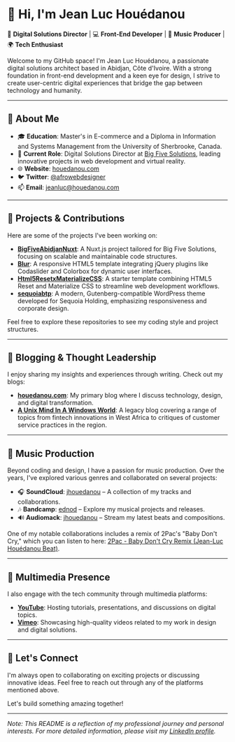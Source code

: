 # 👋 Hi, I'm Jean Luc Houédanou

🎨 **Digital Solutions Director** | 💻 **Front-End Developer** | 🎵 **Music Producer** | 🌍 **Tech Enthusiast**

Welcome to my GitHub space! I'm Jean Luc Houédanou, a passionate digital solutions architect based in Abidjan, Côte d'Ivoire. With a strong foundation in front-end development and a keen eye for design, I strive to create user-centric digital experiences that bridge the gap between technology and humanity.

---

## 🧠 About Me

- 🎓 **Education**: Master's in E-commerce and a Diploma in Information and Systems Management from the University of Sherbrooke, Canada.
- 💼 **Current Role**: Digital Solutions Director at [Big Five Solutions](https://www.bigfivesolutions.com/), leading innovative projects in web development and virtual reality.
- 🌐 **Website**: [houedanou.com](https://www.houedanou.com/)
- 🐦 **Twitter**: [@afrowebdesigner](https://twitter.com/afrowebdesigner)
- 📫 **Email**: jeanluc@houedanou.com

---

## 🚀 Projects & Contributions

Here are some of the projects I've been working on:

- [**BigFiveAbidjanNuxt**](https://github.com/jhouedanou/BigFiveAbidjanNuxt): A Nuxt.js project tailored for Big Five Solutions, focusing on scalable and maintainable code structures.
- [**Blur**](https://github.com/jhouedanou/Blur): A responsive HTML5 template integrating jQuery plugins like Codaslider and Colorbox for dynamic user interfaces.
- [**Html5ResetxMaterializeCSS**](https://github.com/jhouedanou/Html5ResetxMaterializeCSS): A starter template combining HTML5 Reset and Materialize CSS to streamline web development workflows.
- [**sequoiabtp**](https://github.com/jhouedanou/sequoiabtp): A modern, Gutenberg-compatible WordPress theme developed for Sequoia Holding, emphasizing responsiveness and corporate design.

Feel free to explore these repositories to see my coding style and project structures.

---

## 📝 Blogging & Thought Leadership

I enjoy sharing my insights and experiences through writing. Check out my blogs:

- [**houedanou.com**](https://www.houedanou.com/): My primary blog where I discuss technology, design, and digital transformation.
- [**A Unix Mind In A Windows World**](https://jeanluchouedanou.blogspot.com/): A legacy blog covering a range of topics from fintech innovations in West Africa to critiques of customer service practices in the region.

---

## 🎵 Music Production

Beyond coding and design, I have a passion for music production. Over the years, I've explored various genres and collaborated on several projects:

- 🎧 **SoundCloud**: [jhouedanou](https://soundcloud.com/jhouedanou) – A collection of my tracks and collaborations.
- 🎶 **Bandcamp**: [ednod](https://ednod.bandcamp.com/music) – Explore my musical projects and releases.
- 🔊 **Audiomack**: [jhouedanou](https://audiomack.com/jhouedanou) – Stream my latest beats and compositions.

One of my notable collaborations includes a remix of 2Pac's "Baby Don't Cry," which you can listen to here: [2Pac - Baby Don't Cry Remix (Jean-Luc Houédanou Beat)](https://soundcloud.com/micah-braxton/2pac-baby-dont-cry-remixjean-luc-houedanou-beat).

---

## 🎥 Multimedia Presence

I also engage with the tech community through multimedia platforms:

- [**YouTube**](https://www.youtube.com/@JeanLucHouedanou): Hosting tutorials, presentations, and discussions on digital topics.
- [**Vimeo**](https://vimeo.com/user1609700): Showcasing high-quality videos related to my work in design and digital solutions.

---

## 🌟 Let's Connect

I'm always open to collaborating on exciting projects or discussing innovative ideas. Feel free to reach out through any of the platforms mentioned above.

Let's build something amazing together!

---

*Note: This README is a reflection of my professional journey and personal interests. For more detailed information, please visit my [LinkedIn profile](https://ci.linkedin.com/in/jlhouedanou).*
